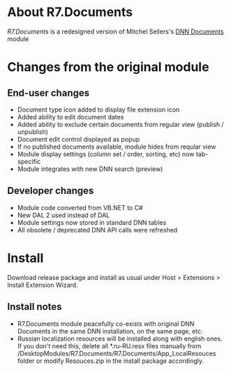 # About R7.Documents

*R7.Documents* is a redesigned version of Mitchel Sellers's [DNN Documents](http://dnndocuments.codeplex.com) module

# Changes from the original module

## End-user changes

- Document type icon added to display file extension icon
- Added ability to edit document dates
- Added ability to exclude certain documents from regular view (publish / unpublish)
- Document edit control displayed as popup
- If no published documents available, module hides from reqular view
- Module display settings (column set / order, sorting, etc) now tab-specific
- Module integrates with new DNN search (preview)

## Developer changes

- Module code converted from VB.NET to C#
- New DAL 2 used instead of DAL
- Module settings now stored in standard DNN tables
- All obsolete / deprecated DNN API calls were refreshed

# Install 

Download release package and install as usual under Host &gt; Extensions &gt; Install Extension Wizard. 

## Install notes

- R7.Documents module peacefully co-exists with original DNN Documents in the same DNN installation, on the same page, etc.
- Russian localization resources will be installed along with english ones. If you don't need this, delete all *.ru-RU.resx files manually from /DesktopModules/R7.Documents/R7.Documents/App_LocalResouces folder or modify Resouces.zip in the install package accordingly.
